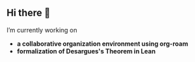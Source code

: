 ## Hi there 👋

I’m currently working on
- **a collaborative organization environment using org-roam**
- **formalization of Desargues's Theorem in Lean**
